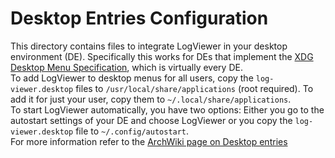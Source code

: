 # Desktop Entries Configuration

This directory contains files to integrate LogViewer in your desktop environment (DE).
Specifically this works for DEs that implement the [XDG Desktop Menu Specification][1], which
is virtually every DE.  
To add LogViewer to desktop menus for all users, copy the `log-viewer.desktop` files to
`/usr/local/share/applications` (root required). To add it for just your user, copy them to `~/.local/share/applications`.  
To start LogViewer automatically, you have two options: Either you go to the autostart settings of your DE and choose LogViewer or you copy the `log-viewer.desktop` file to `~/.config/autostart`.  
For more information refer to the [ArchWiki page on Desktop entries][2]

[1]: https://specifications.freedesktop.org/menu-spec/menu-spec-latest.html
[2]: https://wiki.archlinux.org/index.php/Desktop_entries
